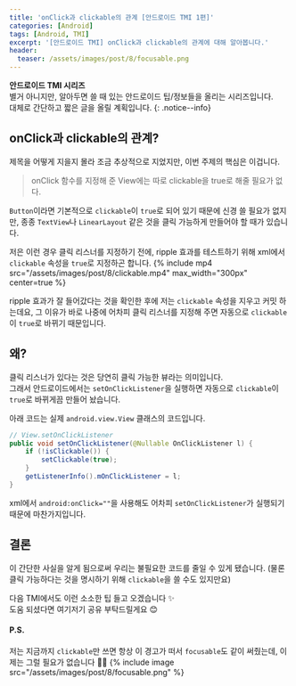 ```yaml
---
title: 'onClick과 clickable의 관계 [안드로이드 TMI 1편]'
categories: [Android]
tags: [Android, TMI]
excerpt: '[안드로이드 TMI] onClick과 clickable의 관계에 대해 알아봅니다.'
header:
  teaser: /assets/images/post/8/focusable.png
---
```


**안드로이드 TMI 시리즈**  
별거 아니지만, 알아두면 쓸 때 있는 안드로이드 팁/정보들을 올리는 시리즈입니다.  
대체로 간단하고 짧은 글을 올릴 계획입니다.
{: .notice--info}

## onClick과 clickable의 관계?

제목을 어떻게 지을지 몰라 조금 추상적으로 지었지만, 이번 주제의 핵심은 이겁니다.

> onClick 함수를 지정해 준 View에는 따로 clickable을 true로 해줄 필요가 없다.

`Button`이라면 기본적으로 `clickable`이 `true`로 되어 있기 때문에 신경 쓸 필요가 없지만, 종종 `TextView`나 `LinearLayout` 같은 것을 클릭 가능하게 만들어야 할 때가 있습니다.

저은 이런 경우 클릭 리스너를 지정하기 전에, ripple 효과를 테스트하기 위해 xml에서 `clickable` 속성을 `true`로 지정하곤 합니다.
{% include mp4 src="/assets/images/post/8/clickable.mp4" max_width="300px" center=true %}

ripple 효과가 잘 들어갔다는 것을 확인한 후에 저는 `clickable` 속성을 지우고 커밋 하는데요, 그 이유가 바로 나중에 어차피 클릭 리스너를 지정해 주면 자동으로 `clickable`이 `true`로 바뀌기 때문입니다.

## 왜?

클릭 리스너가 있다는 것은 당연히 클릭 가능한 뷰라는 의미입니다.  
그래서 안드로이드에서는 `setOnClickListener`을 실행하면 자동으로 `clickable`이 `true`로 바뀌게끔 만들어 놨습니다.

아래 코드는 실제 `android.view.View` 클래스의 코드입니다.

```java
// View.setOnClickListener
public void setOnClickListener(@Nullable OnClickListener l) {
    if (!isClickable()) {
        setClickable(true);
    }
    getListenerInfo().mOnClickListener = l;
}
```

xml에서 `android:onClick=""`을 사용해도 어차피 `setOnClickListener`가 실행되기 때문에 마찬가지입니다.

## 결론

이 간단한 사실을 알게 됨으로써 우리는 불필요한 코드를 줄일 수 있게 됐습니다. (물론 클릭 가능하다는 것을 명시하기 위해 `clickable`을 쓸 수도 있지만요)

다음 TMI에서도 이런 소소한 팁 들고 오겠습니다 ✨  
도움 되셨다면 여기저기 공유 부탁드릴게요 😊

#### P.S.

저는 지금까지 `clickable`만 쓰면 항상 이 경고가 떠서 `focusable`도 같이 써줬는데, 이제는 그럴 필요가 없습니다 🎉🎉
{% include image src="/assets/images/post/8/focusable.png" %}
